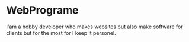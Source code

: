 # WebPrograme
I'am a hobby developer who makes websites but also make software for clients but for the most for I keep it personel.
